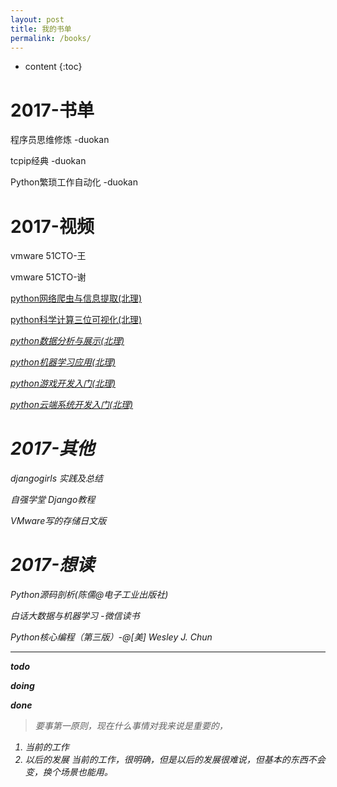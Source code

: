 ```yaml
---
layout: post
title: 我的书单
permalink: /books/
---
```


* content
{:toc}


# <i class="fa fa-book" style="font-size:1em;"></i> 2017-书单
 <i class="fa fa-check-square-o" aria-hidden="true"></i> 程序员思维修炼 -duokan

 <i class="fa fa-square-o" aria-hidden="true"></i> tcpip经典 -duokan

 <i class="fa fa-square-o" aria-hidden="true"></i> Python繁琐工作自动化 -duokan

# <i class="fa fa-video-camera" style="font-size:1em;"></i> 2017-视频

 <i class="fa fa-square-o" aria-hidden="true"></i> vmware 51CTO-王

 <i class="fa fa-square-o" aria-hidden="true"></i> vmware 51CTO-谢

 <i class="fa fa-square-o" aria-hidden="true"></i>[ python网络爬虫与信息提取(北理)](http://www.icourse163.org/course/BIT-1001870001)

 <i class="fa fa-square-o" aria-hidden="true"></i>[ python科学计算三位可视化(北理)](http://www.icourse163.org/learn/BIT-1001871001?tid=1001964001)

 <i class="fa fa-check-square-o" aria-hidden="true">[ python数据分析与展示(北理)](http://www.icourse163.org/learn/BIT-1001870002?tid=1001963001)

 <i class="fa fa-square-o" aria-hidden="true"></i>[ python机器学习应用(北理)](http://www.icourse163.org/learn/BIT-1001872001?tid=1001965001)

 <i class="fa fa-square-o" aria-hidden="true"></i>[ python游戏开发入门(北理)](http://www.icourse163.org/course/BIT-1001873001)

 <i class="fa fa-square-o" aria-hidden="true"></i>[ python云端系统开发入门(北理)](http://www.icourse163.org/course/BIT-1001871002)


# <i class="fa fa-file-pdf-o" style="font-size:1em;"></i> 2017-其他

 <i class="fa fa-check-square" aria-hidden="true"></i> djangogirls 实践及总结

 <i class="fa fa-check-square-o" aria-hidden="true"></i> 自强学堂 Django教程

 <i class="fa fa-square-o" aria-hidden="true"></i> VMware写的存储日文版


# <i class="fa fa-heart" style="font-size:1em;"></i> 2017-想读

 <i class="fa fa-square-o" aria-hidden="true"></i> Python源码剖析(陈儒@电子工业出版社)

 <i class="fa fa-square-o" aria-hidden="true"></i> 白话大数据与机器学习 -微信读书

 <i class="fa fa-square-o" aria-hidden="true"></i> Python核心编程（第三版）-@[美] Wesley J. Chun

---

<i class="fa fa-square-o" aria-hidden="true"></i> **todo**

<i class="fa fa-check-square-o" aria-hidden="true"></i> **doing**

<i class="fa fa-check-square" aria-hidden="true"></i> **done**

>要事第一原则，现在什么事情对我来说是重要的，
1. 当前的工作
2. 以后的发展
当前的工作，很明确，但是以后的发展很难说，但基本的东西不会变，换个场景也能用。

